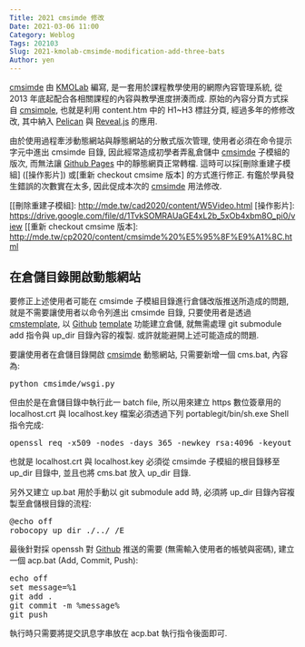 ```yaml
---
Title: 2021 cmsimde 修改
Date: 2021-03-06 11:00
Category: Weblog
Tags: 202103
Slug: 2021-kmolab-cmsimde-modification-add-three-bats
Author: yen
---
```


[cmsimde] 由 [KMOLab] 編寫, 是一套用於課程教學使用的網際內容管理系統, 從 2013 年底起配合各相關課程的內容與教學進度拼湊而成. 原始的內容分頁方式採自 [cmsimple], 也就是利用 content.htm 中的 H1~H3 標註分頁, 經過多年的修修改改, 其中納入 [Pelican] 與 [Reveal.js] 的應用. 

[cmsimde]: https://github.com/mdecourse/cmsimde
[KMOLab]: http://mde.tw
[cmsimple]: https://www.cmsimple.org/en/
[Pelican]: https://blog.getpelican.com/
[Reveal.js]: https://revealjs.com/


<!-- PELICAN_END_SUMMARY -->

由於使用過程牽涉動態網站與靜態網站的分散式版次管理, 使用者必須在命令提示字元中進出 cmsimde 目錄, 因此經常造成初學者弄亂倉儲中 [cmsimde] 子模組的版次, 而無法讓 [Github Pages] 中的靜態網頁正常轉檔. 這時可以採[刪除重建子模組] ([操作影片]) 或[重新 checkout cmsime 版本] 的方式進行修正. 有鑑於學員發生錯誤的次數實在太多, 因此促成本次的 [cmsimde] 用法修改.

[Github Pages]: https://pages.github.com/
[[刪除重建子模組]: http://mde.tw/cad2020/content/W5Video.html
[操作影片]: https://drive.google.com/file/d/1TvkSOMRAUaGE4xL2b_5xOb4xbm8O_pi0/view
[[重新 checkout cmsime 版本]: http://mde.tw/cp2020/content/cmsimde%20%E5%95%8F%E9%A1%8C.html

在倉儲目錄開啟動態網站
----

要修正上述使用者可能在 cmsimde 子模組目錄進行倉儲改版推送所造成的問題, 就是不需要讓使用者以命令列進出 cmsimde 目錄, 只要使用者是透過 [cmstemplate], 以 [Github] [template] 功能建立倉儲, 就無需處理 git submodule add 指令與 up_dir 目錄內容的複製. 或許就能避開上述可能造成的問題.

要讓使用者在倉儲目錄開啟 [cmsimde] 動態網站, 只需要新增一個 cms.bat, 內容為:

<pre class="brush=js">
python cmsimde/wsgi.py
</pre>

但由於是在倉儲目錄中執行此一 batch file, 所以用來建立 https 數位簽章用的 localhost.crt 與 localhost.key 檔案必須透過下列 portablegit/bin/sh.exe Shell 指令完成:

<pre class="brush=js">
openssl req -x509 -nodes -days 365 -newkey rsa:4096 -keyout localhost.key -out localhost.crt
</pre>

也就是 localhost.crt 與 localhost.key 必須從 cmsimde 子模組的根目錄移至 up_dir 目錄中, 並且也將 cms.bat 放入 up_dir 目錄.

另外又建立 up.bat 用於手動以 git submodule add 時, 必須將 up_dir 目錄內容複製至倉儲根目錄的流程:

<pre class="brush=js">
@echo off
robocopy up_dir ./../ /E
</pre>

最後針對採 openssh 對 [Github] 推送的需要 (無需輸入使用者的帳號與密碼), 建立一個 acp.bat (Add, Commit, Push):

<pre class="brush=js">
echo off
set message=%1
git add .
git commit -m %message%
git push
</pre>

執行時只需要將提交訊息字串放在 acp.bat 執行指令後面即可.

[cmstemplate]: https://github.com/mdecourse/cmstemplate
[Github]: https://github.com/
[template]: https://docs.github.com/en/github/creating-cloning-and-archiving-repositories/creating-a-template-repository
